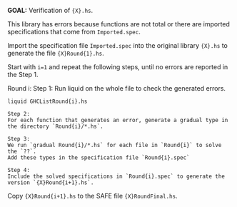 **GOAL:** Verification of `{X}.hs`.

This library has errors because functions are not total or there are imported specifications that come from `Imported.spec`.	

Import the specification file `Imported.spec` into the original library `{X}.hs` to generate the file `{X}Round{1}.hs`.

Start with `i=1` and repeat the following steps, until no errors are reported in the Step 1. 


Round i: 
	Step 1: 
	Run liquid on the whole file to check the generated errors.  

	liquid GHCListRound{i}.hs

	Step 2: 
	For each function that generates an error, generate a gradual type in the directory `Round{i}/*.hs`.

	Step 3: 
	We run `gradual Round{i}/*.hs` for each file in `Round{i}` to solve the `??`.
	Add these types in the specification file `Round{i}.spec`

	Step 4: 		
	Include the solved specifications in `Round{i}.spec` to generate the version `{X}Round{i+1}.hs`. 

Copy `{X}Round{i+1}.hs` to the SAFE file `{X}RoundFinal.hs`.